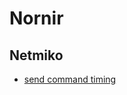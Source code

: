 # Nornir 

## Netmiko
- [send command timing](https://pynet.twb-tech.com/blog/netmiko-send-command-timing.html)
